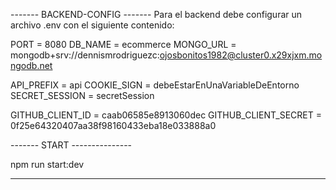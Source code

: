 ------- BACKEND-CONFIG -------
Para el backend debe configurar un archivo .env con el siguiente contenido:

PORT = 8080
DB_NAME = ecommerce
MONGO_URL =  mongodb+srv://dennismrodriguezc:ojosbonitos1982@cluster0.x29xjxm.mongodb.net

API_PREFIX = api
COOKIE_SIGN = debeEstarEnUnaVariableDeEntorno
SECRET_SESSION = secretSession

GITHUB_CLIENT_ID = caab06585e8913060dec
GITHUB_CLIENT_SECRET = 0f25e64320407aa38f98160433eba18e033888a0

------- START ---------------

npm run start:dev

-----------------------------